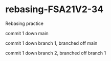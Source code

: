 # rebasing-FSA21V2-34
Rebasing practice

commit 1 down main

commit 1 down branch 1, branched off main

commit 1 down branch 2, branched off branch 1
